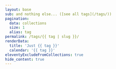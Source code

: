 ```yaml
---
layout: base
sub: and nothing else... ([see all tags](/tags/))
pagination:
  data: collections
  size: 1
  alias: tag
permalink: /tags/{{ tag | slug }}/
renderData:
  title: 'Just {{ tag }}'
  calendar: '{{ tag }}'
eleventyExcludeFromCollections: true
hide_content: true
---
```


<!-- This is required, and I don't know why -->
